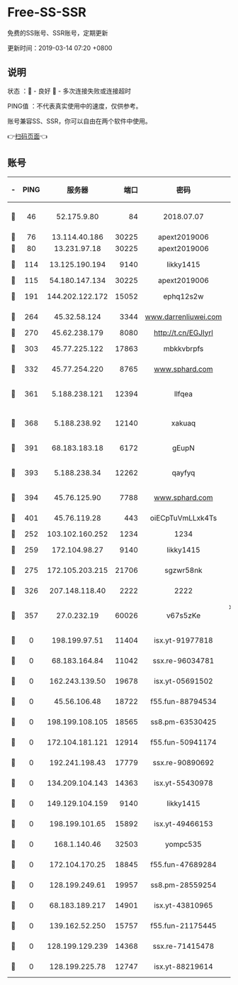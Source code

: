 # Free-SS-SSR

免费的SS账号、SSR账号，定期更新

更新时间：2019-03-14 07:20 +0800

## 说明

状态     ：🙂 - 良好 🙁 - 多次连接失败或连接超时

PING值   ：不代表真实使用中的速度，仅供参考。

账号兼容SS、SSR，你可以自由在两个软件中使用。

👉[扫码页面](https://liesauer.github.io/Free-SS-SSR/)👈

## 账号

|-|PING|服务器|端口|密码|加密方式|区域|
|:----:|:----:|:-----:|-----:|:----:|:----:|:----:|
|🙂|46|52.175.9.80|84|2018.07.07|chacha20-ietf-poly1305|HK|
|🙂|76|13.114.40.186|30225|apext2019006|chacha20|JP|
|🙂|80|13.231.97.18|30225|apext2019006|chacha20|JP|
|🙂|114|13.125.190.194|9140|likky1415|aes-256-cfb|KR|
|🙂|115|54.180.147.134|30225|apext2019006|chacha20|KR|
|🙂|191|144.202.122.172|15052|ephq12s2w|aes-256-cfb|US|
|🙂|264|45.32.58.124|3344|www.darrenliuwei.com|aes-256-cfb|JP|
|🙂|270|45.62.238.179|8080|http://t.cn/EGJIyrl|rc4-md5|CA|
|🙂|303|45.77.225.122|17863|mbkkvbrpfs|aes-256-cfb|GB|
|🙂|332|45.77.254.220|8765|www.sphard.com|aes-256-cfb|SG|
|🙂|361|5.188.238.121|12394|llfqea|chacha20-ietf-poly1305|BR|
|🙂|368|5.188.238.92|12140|xakuaq|chacha20-ietf-poly1305|BR|
|🙂|391|68.183.183.18|6172|gEupN|aes-256-cfb|SG|
|🙂|393|5.188.238.34|12262|qayfyq|chacha20-ietf-poly1305|BR|
|🙂|394|45.76.125.90|7788|www.sphard.com|aes-256-cfb|AU|
|🙂|401|45.76.119.28|443|oiECpTuVmLLxk4Ts|aes-256-cfb|AU|
|🙂|252|103.102.160.252|1234|1234|rc4-md5|JP|
|🙂|259|172.104.98.27|9140|likky1415|aes-256-cfb|JP|
|🙂|275|172.105.203.215|21706|sgzwr58nk|aes-256-cfb|JP|
|🙂|326|207.148.118.40|2222|2222|aes-256-cfb|SG|
|🙁|357|27.0.232.19|60026|v67s5zKe|xchacha20-ietf-poly1305|HK|
|🙁|0|198.199.97.51|11404|isx.yt-91977818|aes-256-cfb|US|
|🙁|0|68.183.164.84|11042|ssx.re-96034781|aes-256-cfb|US|
|🙁|0|162.243.139.50|19678|isx.yt-05691502|aes-256-cfb|US|
|🙁|0|45.56.106.48|18722|f55.fun-88794534|aes-256-cfb|US|
|🙁|0|198.199.108.105|18565|ss8.pm-63530425|aes-256-cfb|US|
|🙁|0|172.104.181.121|12914|f55.fun-50941174|aes-256-cfb|SG|
|🙁|0|192.241.198.43|17779|ssx.re-90890692|aes-256-cfb|US|
|🙁|0|134.209.104.143|14363|isx.yt-55430978|aes-256-cfb|SG|
|🙁|0|149.129.104.159|9140|likky1415|aes-256-cfb|HK|
|🙁|0|198.199.101.65|15892|isx.yt-49466153|aes-256-cfb|US|
|🙁|0|168.1.140.46|32503|yompc535|aes-256-cfb|AU|
|🙁|0|172.104.170.25|18845|f55.fun-47689284|aes-256-cfb|SG|
|🙁|0|128.199.249.61|19957|ss8.pm-28559254|aes-256-cfb|SG|
|🙁|0|68.183.189.217|14901|isx.yt-43810965|aes-256-cfb|SG|
|🙁|0|139.162.52.250|15757|f55.fun-21175445|aes-256-cfb|SG|
|🙁|0|128.199.129.239|14368|ssx.re-71415478|aes-256-cfb|SG|
|🙁|0|128.199.225.78|12747|isx.yt-88219614|aes-256-cfb|SG|
